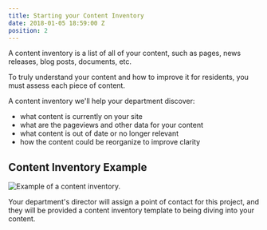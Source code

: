 ```yaml
---
title: Starting your Content Inventory
date: 2018-01-05 18:59:00 Z
position: 2
---
```


A content inventory is a list of all of your content, such as pages, news releases, blog posts, documents, etc.

To truly understand your content and how to improve it for residents, you must assess each piece of content. 

A content inventory we'll help your department discover: 
* what content is currently on your site
* what are the pageviews and other data for your content
* what content is out of date or no longer relevant
* how the content could be reorganize to improve clarity 

## Content Inventory Example

![Example of a content inventory.](/uploads/content-inventory-screenshot.png) 

Your department's director will assign a point of contact for this project, and they will be provided a content inventory template to being diving into your content. 